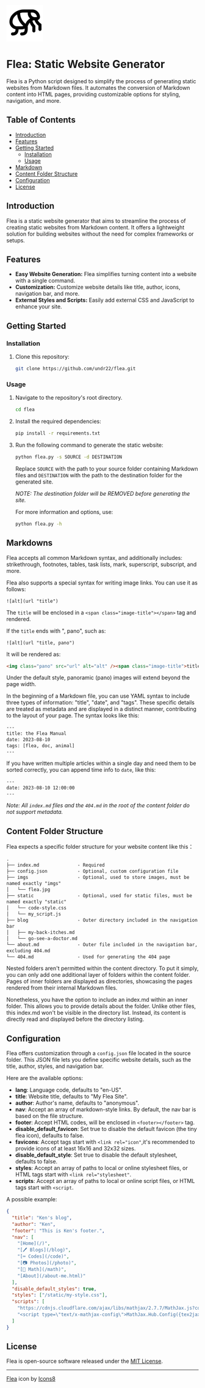 ![flea icon by icons8](/static/flea-favicon-96.png)

# Flea: Static Website Generator

Flea is a Python script designed to simplify the process of generating static websites from Markdown files. It automates the conversion of Markdown content into HTML pages, providing customizable options for styling, navigation, and more.

## Table of Contents

- [Introduction](#introduction)
- [Features](#features)
- [Getting Started](#getting-started)
  - [Installation](#installation)
  - [Usage](#usage)
- [Markdown](#markdowns)
- [Content Folder Structure](#content-folder-structure)
- [Configuration](#configuration)
- [License](#license)

## Introduction

Flea is a static website generator that aims to streamline the process of creating static websites from Markdown content. It offers a lightweight solution for building websites without the need for complex frameworks or setups.

## Features

- **Easy Website Generation:** Flea simplifies turning content into a website with a single command.
- **Customization:** Customize website details like title, author, icons, navigation bar, and more.
- **External Styles and Scripts:** Easily add external CSS and JavaScript to enhance your site.

## Getting Started

### Installation

1. Clone this repository:

   ```sh
   git clone https://github.com/undr22/flea.git
   ```

### Usage

1. Navigate to the repository's root directory.

   ```sh
   cd flea
   ```

2. Install the required dependencies:

   ```sh
   pip install -r requirements.txt
   ```

3. Run the following command to generate the static website:

   ```sh
   python flea.py -s SOURCE -d DESTINATION
   ```

   Replace `SOURCE` with the path to your source folder containing Markdown files and `DESTINATION` with the path to the destination folder for the generated site.

   _NOTE: The destination folder will be REMOVED before generating the site._

   For more information and options, use:

   ```sh
   python flea.py -h
   ```

## Markdowns

Flea accepts all common Markdown syntax, and additionally includes: strikethrough, footnotes, tables, task lists, mark, superscript, subscript, and more.

Flea also supports a special syntax for writing image links. You can use it as follows:

```
![alt](url "title")
```

The `title` will be enclosed in a `<span class="image-title"></span>` tag and rendered.

If the `title` ends with ", pano", such as:

```
![alt](url "title, pano")
```

It will be rendered as:

```html
<img class="pano" src="url" alt="alt" /><span class="image-title">title</span>
```

Under the default style, panoramic (pano) images will extend beyond the page width.

In the beginning of a Markdown file, you can use YAML syntax to include three types of information: "title", "date", and "tags". These specific details are treated as metadata and are displayed in a distinct manner, contributing to the layout of your page. The syntax looks like this:

```
---
title: the Flea Manual
date: 2023-08-10
tags: [flea, doc, animal]
---
```

If you have written multiple articles within a single day and need them to be sorted correctly, you can append time info to `date`, like this:

```
---
date: 2023-08-10 12:00:00
---
```

_Note: All `index.md` files and the `404.md` in the root of the content folder do not support metadata._

## Content Folder Structure

Flea expects a specific folder structure for your website content like this：

```
.
├── index.md              - Required
├── config.json           - Optional, custom configuration file
├── imgs                  - Optional, used to store images, must be named exactly "imgs"
│   └── flea.jpg
├── static                - Optional, used for static files, must be named exactly "static"
│   └── code-style.css
│   └── my_script.js
├── blog                  - Outer directory included in the navigation bar
│   ├── my-back-itches.md
│   └── go-see-a-doctor.md
└── about.md              - Outer file included in the navigation bar, excluding 404.md
└── 404.md                - Used for generating the 404 page
```

Nested folders aren't permitted within the content directory. To put it simply, you can only add one additional layer of folders within the content folder. Pages of inner folders are displayed as directories, showcasing the pages rendered from their internal Markdown files.

Nonetheless, you have the option to include an index.md within an inner folder. This allows you to provide details about the folder. Unlike other files, this index.md won't be visible in the directory list. Instead, its content is directly read and displayed before the directory listing.

## Configuration

Flea offers customization through a `config.json` file located in the source folder. This JSON file lets you define specific website details, such as the title, author, styles, and navigation bar.

Here are the available options:

- **lang**: Language code, defaults to "en-US".
- **title**: Website title, defaults to "My Flea Site".
- **author**: Author's name, defaults to "anonymous".
- **nav**: Accept an array of markdown-style links. By default, the nav bar is based on the file structure.
- **footer**: Accept HTML codes, will be enclosed in `<footer></footer>` tag.
- **disable_default_favicon**: Set true to disable the default favicon (the tiny flea icon), defaults to false.
- **favicons**: Accept tags start with `<link rel="icon"`,it's recommended to provide icons of at least 16x16 and 32x32 sizes.
- **disable_default_style**: Set true to disable the default stylesheet, defaults to false.
- **styles**: Accept an array of paths to local or online stylesheet files, or HTML tags start with `<link rel="stylesheet"`.
- **scripts**: Accept an array of paths to local or online script files, or HTML tags start with `<script`.

A possible example:

```json
{
  "title": "Ken's blog",
  "author": "Ken",
  "footer": "This is Ken's footer.",
  "nav": [
    "[Home](/)",
    "[🖊️ Blogs](/blog)",
    "[⌨️ Codes](/code)",
    "[📷 Photos](/photo)",
    "[🧮 Math](/math)",
    "[About](/about-me.html)"
  ],
  "disable_default_styles": true,
  "styles": ["/static/my-style.css"],
  "scripts": [
    "https://cdnjs.cloudflare.com/ajax/libs/mathjax/2.7.7/MathJax.js?config=TeX-MML-AM_CHTML",
    "<script type=\"text/x-mathjax-config\">MathJax.Hub.Config({tex2jax: {inlineMath: [['$', '$']], displayMath: [['$$', '$$']], processEscapes: true}});</script>"
  ]
}
```

## License

Flea is open-source software released under the [MIT License](https://opensource.org/licenses/MIT).

---

[Flea](https://icons8.com/icon/F2ynpEa6aUZd/fleaFlea) icon by [Icons8](https://icons8.com)
